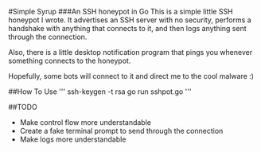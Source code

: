 #Simple Syrup
###An SSH honeypot in Go
This is a simple little SSH honeypot I wrote. It advertises an SSH server with no security, performs a handshake with anything that connects to it, and then logs anything sent through the connection.

Also, there is a little desktop notification program that pings you whenever something connects to the honeypot.

Hopefully, some bots will connect to it and direct me to the cool malware :)

##How To Use
'''
ssh-keygen -t rsa
go run sshpot.go
'''

##TODO
- Make control flow more understandable
- Create a fake terminal prompt to send through the connection
- Make logs more understandable
